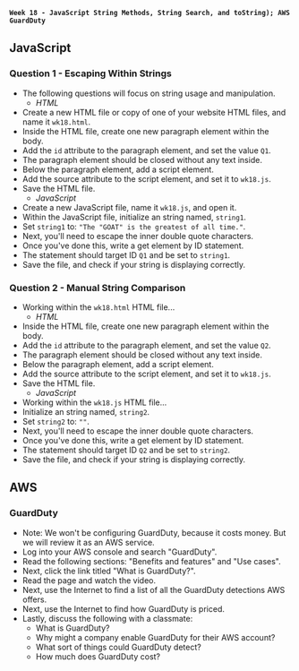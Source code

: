 **`Week 18 - JavaScript String Methods, String Search, and toString); AWS GuardDuty`**

## JavaScript

### Question 1 - Escaping Within Strings
- The following questions will focus on string usage and manipulation.
  - *HTML*
- Create a new HTML file or copy of one of your website HTML files, and name it `wk18.html`.
- Inside the HTML file, create one new paragraph element within the body.
- Add the `id` attribute to the paragraph element, and set the value `Q1`.
- The paragraph element should be closed without any text inside.
- Below the paragraph element, add a script element.
- Add the source attribute to the script element, and set it to `wk18.js`.
- Save the HTML file.
  - *JavaScript*
- Create a new JavaScript file, name it `wk18.js`, and open it.
- Within the JavaScript file, initialize an string named, `string1`.
- Set `string1` to: `"The "GOAT" is the greatest of all time."`.
- Next, you'll need to escape the inner double quote characters.
- Once you've done this, write a get element by ID statement.
- The statement should target ID `Q1` and be set to `string1`.
- Save the file, and check if your string is displaying correctly.

### Question 2 - Manual String Comparison
- Working within the `wk18.html` HTML file...
  - *HTML*
- Inside the HTML file, create one new paragraph element within the body.
- Add the `id` attribute to the paragraph element, and set the value `Q2`.
- The paragraph element should be closed without any text inside.
- Below the paragraph element, add a script element.
- Add the source attribute to the script element, and set it to `wk18.js`.
- Save the HTML file.
  - *JavaScript*
- Working within the `wk18.js` HTML file...
- Initialize an string named, `string2`.
- Set `string2` to: `""`.
- Next, you'll need to escape the inner double quote characters.
- Once you've done this, write a get element by ID statement.
- The statement should target ID `Q2` and be set to `string2`.
- Save the file, and check if your string is displaying correctly.



## AWS

### GuardDuty
- Note: We won't be configuring GuardDuty, because it costs money. But we will review it as an AWS service.
- Log into your AWS console and search "GuardDuty".
- Read the following sections: "Benefits and features" and "Use cases".
- Next, click the link titled "What is GuardDuty?".
- Read the page and watch the video.
- Next, use the Internet to find a list of all the GuardDuty detections AWS offers.
- Next, use the Internet to find how GuardDuty is priced.
- Lastly, discuss the following with a classmate:
  - What is GuardDuty?
  - Why might a company enable GuardDuty for their AWS account?
  - What sort of things could GuardDuty detect?
  - How much does GuardDuty cost?
